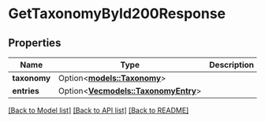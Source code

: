 # GetTaxonomyById200Response

## Properties

Name | Type | Description | Notes
------------ | ------------- | ------------- | -------------
**taxonomy** | Option<[**models::Taxonomy**](Taxonomy.md)> |  | [optional]
**entries** | Option<[**Vec<models::TaxonomyEntry>**](TaxonomyEntry.md)> |  | [optional]

[[Back to Model list]](../README.md#documentation-for-models) [[Back to API list]](../README.md#documentation-for-api-endpoints) [[Back to README]](../README.md)


